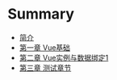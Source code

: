 # Summary

* [简介](README.md)
* [第一章 Vue基础](Chapter1/section1.MD)
* [第二章 Vue实例与数据绑定1](Chapter2/section1.MD)
* [第三章 测试章节](README.md)

